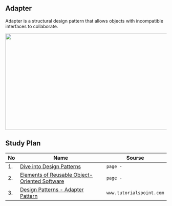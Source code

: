 ## Adapter 
Adapter is a structural design pattern that allows objects with incompatible interfaces to collaborate.


<img src="[https://github.com/abbos0123/Computer-Science-Books/blob/main/x_images/adapter_image.png]([https://github.com/abbos0123/Computer-Science-Books/blob/main/x_images/adapter_image.png](https://github.com/abbos0123/Computer-Science-Books/blob/main/x_images/adapter_image.png))"  width="600" height="300">


## Study Plan  

|No|Name|Sourse|
|---|---|---|
|1.|[Dive into Design Patterns](https://github.com/abbos0123/Computer-Science-Books/blob/main/Design-Patterns/Dive%20into%20Design%20Patterns.pdf)|```page -```|
|2.|[Elements of Reusable Object-Oriented Software](https://github.com/abbos0123/Computer-Science-Books/blob/main/Design-Patterns/Elements%20of%20Resusable%20Object-Oriented%20Software.pdf)|```page -```|
|3.|[Design Patterns - Adapter Pattern](https://github.com/abbos0123/Computer-Science-Books/blob/main/Design-Patterns/Practice/Structural-Design-Patterns/Adapter/Design%20Patterns%20-%20Adapter%20Pattern.pdf)|```www.tutorialspoint.com```|
